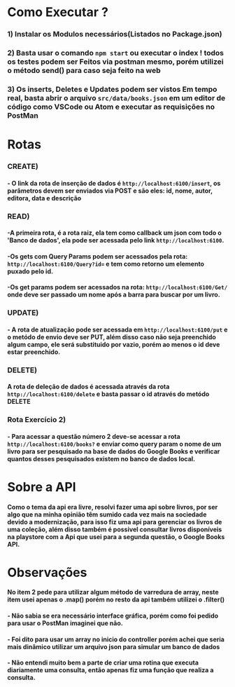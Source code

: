 # Como Executar ?
### 1) Instalar os Modulos necessários(Listados no Package.json)

### 2) Basta usar o comando `npm start` ou executar o index ! todos os testes podem ser Feitos via postman mesmo, porém utilizei o método send() para caso seja feito na web

### 3) Os inserts, Deletes e Updates podem ser vistos Em tempo real, basta abrir o arquivo `src/data/books.json` em um editor de código como VSCode ou Atom e executar as requisições no PostMan


# Rotas
### CREATE)
#### - O link da rota de inserção de dados é `http://localhost:6100/insert`, os parâmetros devem ser enviados via POST e são eles: id, nome, autor, editora, data e descrição
### READ) 
#### -A primeira rota, é a rota raiz, ela tem como callback um json com todo o 'Banco de dados', ela pode ser acessada pelo link `http://localhost:6100`.
#### -Os gets com Query Params podem ser acessados pela rota: `http://localhost:6100/Query?id=` e tem como retorno um elemento puxado pelo id.
#### -Os get params podem ser acessados na rota: `http://localhost:6100/Get/` onde deve ser passado um nome após a barra para buscar por um livro.

### UPDATE)
#### - A rota de atualização pode ser acessada em `http://localhost:6100/put` e o metódo de envio deve ser PUT, além disso caso não seja preenchido algum campo, ele será substituido por vazio, porém ao menos o id deve estar preenchido.

### DELETE)
#### A rota de deleção de dados é acessada através da rota `http://localhost:6100/delete` e basta passar o id através do metódo DELETE

### Rota Exercício 2)
#### - Para acessar a questão número 2 deve-se acessar a rota `http://localhost:6100/books?` e enviar como query param o nome de um livro para ser pesquisado na base de dados do Google Books e verificar quantos desses pesquisados existem no banco de dados local. 



# Sobre a API
#### Como o tema da api era livre, resolvi fazer uma api sobre livros, por ser algo que na minha opinião têm sumido cada vez mais na sociedade devido a modernização, para isso fiz uma api para gerenciar os livros de uma coleção, além disso também é possivel consultar livros disponíveis na playstore com a Api que usei para a segunda questão, o Google Books API.


# Observações
#### No item 2 pede para utilizar algum método de varredura de array, neste item usei apenas o .map() porém no resto da api também utilizei o .filter()

#### - Não sabia se era necessário interface gráfica, porém como foi pedido para usar o PostMan imaginei que não.

#### - Foi dito para usar um array no inicio do controller porém achei que seria mais dinâmico utilizar um arquivo json para simular um banco de dados

#### - Não entendi muito bem a parte de criar uma rotina que executa diariamente uma consulta, então apenas fiz uma função que realiza a consulta.
